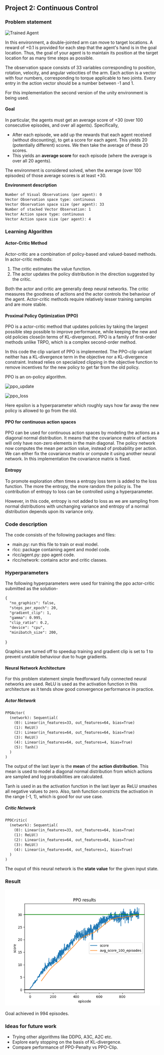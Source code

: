 [image1]: https://user-images.githubusercontent.com/10624937/43851024-320ba930-9aff-11e8-8493-ee547c6af349.gif "Trained Agent"

## Project 2: Continuous Control

### Problem statement

![Trained Agent][image1]

In this environment, a double-jointed arm can move to target locations. A reward of +0.1 is provided for each step that 
the agent's hand is in the goal location. Thus, the goal of your agent is to maintain its position at the target 
location for as many time steps as possible.

The observation space consists of 33 variables corresponding to position, rotation, velocity, and angular velocities of 
the arm. Each action is a vector with four numbers, corresponding to torque applicable to two joints. Every entry in the
 action vector should be a number between -1 and 1.

For this implementation the second version of the unity environment is being used.
#### Goal
In particular, the agents must get an average score of +30 (over 100 consecutive episodes, and over
  all agents).  Specifically,
- After each episode, we add up the rewards that each agent received (without discounting), to get a score for each 
agent.  This yields 20 (potentially different) scores.  We then take the average of these 20 scores. 
- This yields an **average score** for each episode (where the average is over all 20 agents).

The environment is considered solved, when the average (over 100 episodes) of those average scores is at least +30. 

**Environment description**
```
Number of Visual Observations (per agent): 0
Vector Observation space type: continuous
Vector Observation space size (per agent): 33
Number of stacked Vector Observation: 1
Vector Action space type: continuous
Vector Action space size (per agent): 4

```

### Learning Algorithm

#### Actor-Critic Method
Actor-critic are a combination of policy-based and valued-based methods.
In actor-critic methods:
1. The critic estimates the value function.
2. The actor updates the policy distribution in the direction suggested
by the critic.

Both the actor and critic are generally deep neural networks. The critic measures the goodness of actions
and the actor controls the behaviour of the agent. Actor-critic methods require relatively lesser training samples and
are more stable.

#### Proximal Policy Optimization (PPO)
PPO is a actor-critic method that updates policies by taking the largest possible
step possible to improve performance, while keeping the new and old policies close(in terms of KL-divergence).
PPO is a family of first-order methods unlike TRPO, which is a complex second-order method.

In this code the clip variant of PPO is implemented. The PPO-clip variant neither has a KL-divergence term in the 
objective nor a KL-divergence constraint. Instead relies on specialized clipping in the objective function to remove 
incentives for the new policy to get far from the old policy.

PPO is an on-policy algorithm.

![ppo_update](https://spinningup.openai.com/en/latest/_images/math/b88048725cce4c17044e0042279bc1ecc11d54ff.svg)

![ppo_loss](https://spinningup.openai.com/en/latest/_images/math/ae2cf1964bcfc3eab6172c6f70722dad8c2ba053.svg)

Here epsilon is a hyperparameter which roughly says how far away the new policy is allowed to go
from the old.

#### PPO for continuous action spaces

PPO can be used for continuous action spaces by modeling the actions as a diagonal normal distribution.
It means that the covariance matrix of actions will only have non-zero elements in the main diagonal.
The policy network now computes the mean per action value, instead of probability per action. We can either fix the 
covariance matrix or compute it using another neural network. In this implementation the covariance matrix is fixed.
 

#### Entropy 

To promote exploration often times a entropy loss term is added to the loss function. The more the entropy, the more random the policy is.
The contribution of entropy to loss can be controlled using a hyperparameter. 

However, in this code, entropy is not added to loss as we are sampling from normal distributions with unchanging variance 
and entropy of a normal distribution depends upon its variance only. 

### Code description

The code consists of the following packages and files:
- main.py: run this file to train or eval model.
- rlcc: package containing agent and model code.
- rlcc/agent.py: ppo agent code.
- rlcc/network: contains actor and critic classes.

### Hyperparameters

The following hyperparameters were used for training the ppo actor-critic submitted as the solution-
```
{
  "no_graphics": false,
  "steps_per_epoch": 20,
  "gradient_clip": 1,
  "gamma": 0.995,
  "clip_ratio": 0.2,
  "device": "cpu",
  "minibatch_size": 200,
  
}
```
Graphics are turned off to speedup training and gradient clip is set to 1 to prevent unstable behaviour due to huge gradients.
#### Neural Network Architecture

For this problem statement simple feedforward fully connected neural networks are used. ReLU is used as the activation function in this architecture as it tends show good convergence performance in practice. 
##### Actor Network

```
PPOActor(
  (network): Sequential(
    (0): Linear(in_features=33, out_features=64, bias=True)
    (1): ReLU()
    (2): Linear(in_features=64, out_features=64, bias=True)
    (3): ReLU()
    (4): Linear(in_features=64, out_features=4, bias=True)
    (5): Tanh()
  )
)
```
The output of the last layer is the **mean** of the **action distribution**. This mean is used to model a diagonal normal distribution from which actions are sampled and log probabilities are calculated.

Tanh is used in as the activation function in the last layer as ReLU smashes all negative values to zero. Also, tanh function constricts the activation in the range (-1, 1), which is good for our use case.
##### Critic Network
```
PPOCritic(
  (network): Sequential(
    (0): Linear(in_features=33, out_features=64, bias=True)
    (1): ReLU()
    (2): Linear(in_features=64, out_features=64, bias=True)
    (3): ReLU()
    (4): Linear(in_features=64, out_features=1, bias=True)
  )
)

```
The ouput of this neural network is the **state value** for the given input state.


### Result

![result_ppo](result.png)

Goal achieved in 994 episodes.

### Ideas for future work

- Trying other algorithms like DDPG, A3C, A2C etc.
- Explore early stopping on the basis of KL-divergence.
- Compare performance of PPO-Penalty vs PPO-Clip.